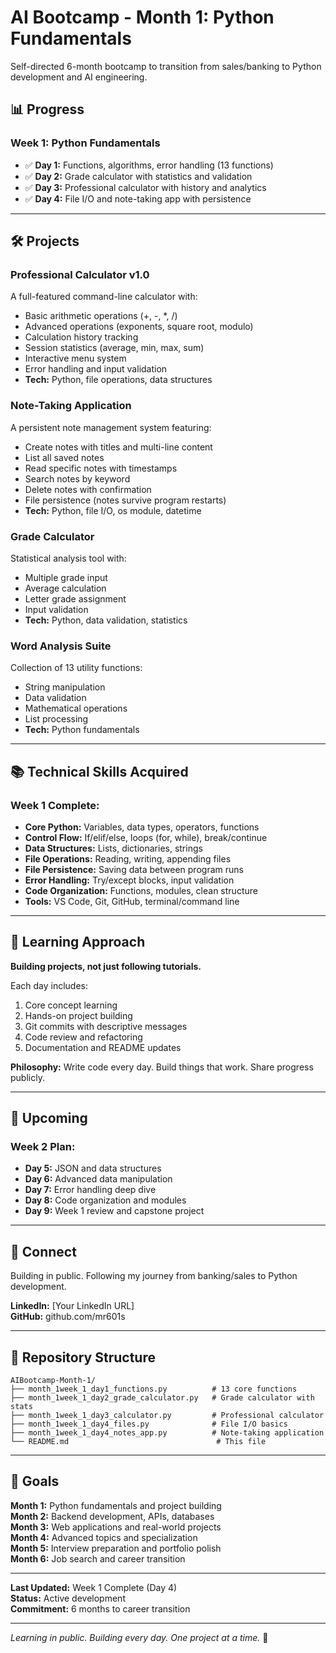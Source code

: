 # AI Bootcamp - Month 1: Python Fundamentals

Self-directed 6-month bootcamp to transition from sales/banking to Python development and AI engineering.

## 📊 Progress

### Week 1: Python Fundamentals

- ✅ **Day 1:** Functions, algorithms, error handling (13 functions)
- ✅ **Day 2:** Grade calculator with statistics and validation
- ✅ **Day 3:** Professional calculator with history and analytics
- ✅ **Day 4:** File I/O and note-taking app with persistence

-----

## 🛠️ Projects

### Professional Calculator v1.0

A full-featured command-line calculator with:

- Basic arithmetic operations (+, -, *, /)
- Advanced operations (exponents, square root, modulo)
- Calculation history tracking
- Session statistics (average, min, max, sum)
- Interactive menu system
- Error handling and input validation
- **Tech:** Python, file operations, data structures

### Note-Taking Application

A persistent note management system featuring:

- Create notes with titles and multi-line content
- List all saved notes
- Read specific notes with timestamps
- Search notes by keyword
- Delete notes with confirmation
- File persistence (notes survive program restarts)
- **Tech:** Python, file I/O, os module, datetime

### Grade Calculator

Statistical analysis tool with:

- Multiple grade input
- Average calculation
- Letter grade assignment
- Input validation
- **Tech:** Python, data validation, statistics

### Word Analysis Suite

Collection of 13 utility functions:

- String manipulation
- Data validation
- Mathematical operations
- List processing
- **Tech:** Python fundamentals

-----

## 📚 Technical Skills Acquired

### Week 1 Complete:

- **Core Python:** Variables, data types, operators, functions
- **Control Flow:** If/elif/else, loops (for, while), break/continue
- **Data Structures:** Lists, dictionaries, strings
- **File Operations:** Reading, writing, appending files
- **File Persistence:** Saving data between program runs
- **Error Handling:** Try/except blocks, input validation
- **Code Organization:** Functions, modules, clean structure
- **Tools:** VS Code, Git, GitHub, terminal/command line

-----

## 🎯 Learning Approach

**Building projects, not just following tutorials.**

Each day includes:

1. Core concept learning
1. Hands-on project building
1. Git commits with descriptive messages
1. Code review and refactoring
1. Documentation and README updates

**Philosophy:** Write code every day. Build things that work. Share progress publicly.

-----

## 📅 Upcoming

### Week 2 Plan:

- **Day 5:** JSON and data structures
- **Day 6:** Advanced data manipulation
- **Day 7:** Error handling deep dive
- **Day 8:** Code organization and modules
- **Day 9:** Week 1 review and capstone project

-----

## 🔗 Connect

Building in public. Following my journey from banking/sales to Python development.

**LinkedIn:** [Your LinkedIn URL]  
**GitHub:** github.com/mr601s

-----

## 📖 Repository Structure

```
AIBootcamp-Month-1/
├── month_1week_1_day1_functions.py          # 13 core functions
├── month_1week_1_day2_grade_calculator.py   # Grade calculator with stats
├── month_1week_1_day3_calculator.py         # Professional calculator
├── month_1week_1_day4_files.py              # File I/O basics
├── month_1week_1_day4_notes_app.py          # Note-taking application
└── README.md                                 # This file
```

-----

## 🚀 Goals

**Month 1:** Python fundamentals and project building  
**Month 2:** Backend development, APIs, databases  
**Month 3:** Web applications and real-world projects  
**Month 4:** Advanced topics and specialization  
**Month 5:** Interview preparation and portfolio polish  
**Month 6:** Job search and career transition

-----

**Last Updated:** Week 1 Complete (Day 4)  
**Status:** Active development  
**Commitment:** 6 months to career transition

-----

*Learning in public. Building every day. One project at a time.* 🚀
